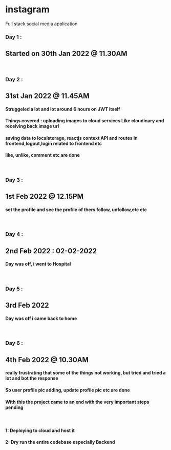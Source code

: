 # instagram
Full stack social media application

<h3>Day 1 :</h3>
<h2>Started on 30th Jan 2022 @ 11.30AM</h2>
</br>
<h3>Day 2 :</h3>
<h2>31st Jan 2022 @ 11.45AM</h2>
<h4>Struggeled a lot and lot around 6 hours on JWT itself</h4>
<h4>Things covered : uploading images to cloud services Like cloudinary and receiving back image url </h4>
<h4>saving data to localstorage, reactjs context API and routes in frontend,logout,login related to frontend etc </h4>
<h4>like, unlike, comment etc are done</h4>
</br>
<h3>Day 3 :</h3>
<h2>1st Feb 2022 @ 12.15PM</h2>
<h4> set the profile and see the profile of thers follow, unfollow,etc etc </h4>

</br>
<h3>Day 4 :</h3>
<h2>2nd Feb 2022 : 02-02-2022 </h2>
<h4> Day was off, i went to Hospital </h4>
</br>
<h3>Day 5 :</h3>
<h2>3rd Feb 2022 </h2>
<h4> Day was off i came back to home </h4>
</br>
<h3>Day 6 :</h3>
<h2>4th Feb 2022 @ 10.30AM</h2>
<h4> really frustrating that some of the things not working, but tried and tried a lot and bot the response  </h4>
<h4>So user profile pic adding, update profile pic etc are done </h4>
<h4>With this the project came to an end with the very important steps pending</h4>
</br>
<h4>1: Deploying to cloud and host it </h4>
<h4>2: Dry run the entire codebase especially Backend </h4>